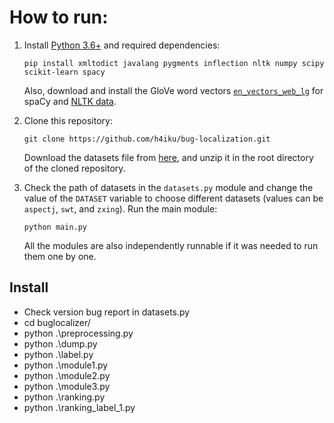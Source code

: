 # How to run:
1. Install [Python 3.6+](https://www.python.org/) and required dependencies:
    ```
    pip install xmltodict javalang pygments inflection nltk numpy scipy scikit-learn spacy
    ```
    Also, download and install the GloVe word vectors [`en_vectors_web_lg`](https://spacy.io/models/en#en_vectors_web_lg) for spaCy and [NLTK data](http://www.nltk.org/data.html).

2. Clone this repository:
    ```
    git clone https://github.com/h4iku/bug-localization.git
    ```
    Download the datasets file from [here](http://www.mediafire.com/file/5x0vjnno666ynst/data.zip/file), and unzip it in the root directory of the cloned repository.
    
3. Check the path of datasets in the `datasets.py` module and change the value of the `DATASET` variable to choose different datasets (values can be `aspectj`, `swt`, and `zxing`).
    Run the main module:
    ```
    python main.py
    ```
    All the modules are also independently runnable if it was needed to run them one by one.

## Install
- Check version bug report in datasets.py
- cd buglocalizer/
- python .\preprocessing.py
- python .\dump.py
- python .\label.py
- python .\module1.py
- python .\module2.py
- python .\module3.py
- python .\ranking.py
- python .\ranking_label_1.py